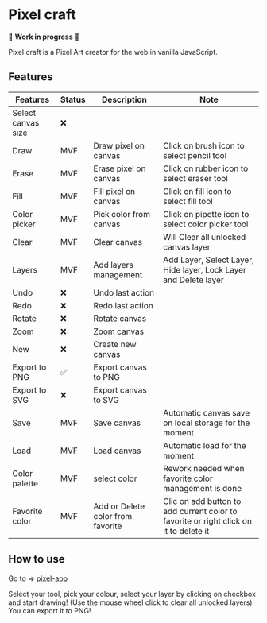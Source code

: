 # Pixel craft

:construction: **Work in progress** :construction:

Pixel craft is a Pixel Art creator for the web in vanilla JavaScript.

## Features

| Features | Status | Description | Note |
| ----------- | ----------- | ----------- | ----------- |
| Select canvas size | :x: | | |
| Draw | MVF | Draw pixel on canvas | Click on brush icon to select pencil tool |
| Erase | MVF | Erase pixel on canvas | Click on rubber icon to select eraser tool |
| Fill | MVF | Fill pixel on canvas | Click on fill icon to select fill tool|
| Color picker | MVF | Pick color from canvas | Click on pipette icon to select color picker tool |
| Clear | MVF | Clear canvas | Will Clear all unlocked canvas layer |
| Layers| MVF | Add layers management | Add Layer, Select Layer, Hide layer, Lock Layer and Delete layer |
| Undo | :x: | Undo last action ||
| Redo | :x: | Redo last action ||
| Rotate | :x: | Rotate canvas ||
| Zoom | :x: | Zoom canvas ||
| New | :x: | Create new canvas ||
| Export to PNG | :white_check_mark: | Export canvas to PNG ||
| Export to SVG | :x: | Export canvas to SVG ||
| Save | MVF | Save canvas | Automatic canvas save on local storage for the moment|
| Load | MVF | Load canvas | Automatic load for the moment |
| Color palette | MVF | select color | Rework needed when favorite color management is done |
| Favorite color | MVF | Add or Delete color from favorite | Clic on add button to add current color to favorite or right click on it to delete it |

## How to use

Go to => [pixel-app](https://wmissary.github.io/pixel-art-app/)

Select your tool, pick your colour, select your layer by clicking on checkbox and start drawing!
(Use the mouse wheel click to clear all unlocked layers)
You can export it to PNG!
